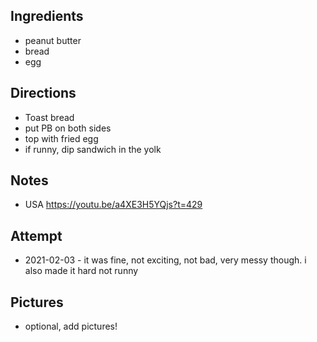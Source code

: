 ## Ingredients
* peanut butter
* bread
* egg

## Directions
* Toast bread
* put PB on both sides
* top with fried egg
* if runny, dip sandwich in the yolk

## Notes
* USA https://youtu.be/a4XE3H5YQjs?t=429

## Attempt
* 2021-02-03 - it was fine, not exciting, not bad, very messy though. i also made it hard not runny

## Pictures
* optional, add pictures!
